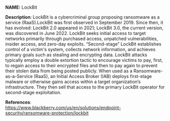 **NAME:**
LockBit

**Description**:
LockBit is a cybercriminal group proposing ransomware as a service (RaaS).LockBit was first observed in September 2019. Since then, it has evolved: LockBit 2.0 appeared in 2021; LockBit 3.0, the current version, was discovered in June 2022.
LockBit seeks initial access to target networks primarily through purchased access, unpatched vulnerabilities, insider access, and zero-day exploits. “Second-stage” LockBit establishes control of a victim's system, collects network information, and achieves primary goals such as stealing and encrypting data.
LockBit attacks typically employ a double extortion tactic to encourage victims to pay, first, to regain access to their encrypted files and then to pay again to prevent their stolen data from being posted publicly. When used as a Ransomware-as-a-Service (RaaS), an Initial Access Broker (IAB) deploys first-stage malware or otherwise gains access within a target organization’s infrastructure. They then sell that access to the primary LockBit operator for second-stage exploitation.
  
**References**:  
https://www.blackberry.com/us/en/solutions/endpoint-security/ransomware-protection/lockbit